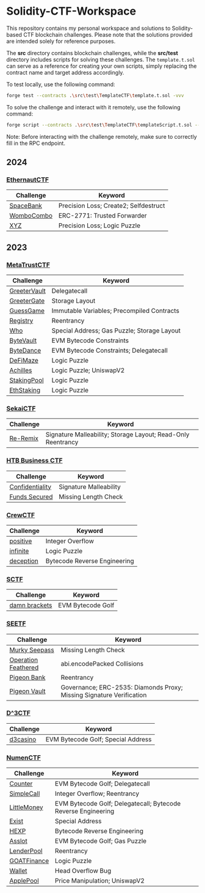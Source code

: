 # Solidity-CTF-Workspace

This repository contains my personal workspace and solutions to Solidity-based CTF blockchain challenges. Please note that the solutions provided are intended solely for reference purposes.

The **src** directory contains blockchain challenges, while the **src/test** directory includes scripts for solving these challenges. The `template.t.sol` can serve as a reference for creating your own scripts, simply replacing the contract name and target address accordingly.

To test locally, use the following command:

```bash
forge test --contracts .\src\test\TemplateCTF\template.t.sol -vvv
```

To solve the challenge and interact with it remotely, use the following command:

```bash
forge script --contracts .\src\test\TemplateCTF\templateScript.t.sol --slow .\src\test\TemplateCTF\templateScript.t.sol --broadcast
```

Note: Before interacting with the challenge remotely, make sure to correctly fill in the RPC endpoint.

## 2024

### [EthernautCTF](src/EthernautCTF_2024/)

| Challenge  | Keyword   |
|--------------------|-------------------|
| [SpaceBank](src/EthernautCTF_2024/SpaceBank/) | Precision Loss; Create2; Selfdestruct  |
| [WomboCombo](src/EthernautCTF_2024/WomboCombo/) | ERC-2771: Trusted Forwarder  |
| [XYZ](src/EthernautCTF_2024/XYZ/) | Precision Loss; Logic Puzzle  |

## 2023

### [MetaTrustCTF](src/MetaTrustCTF_2023/)

| Challenge  | Keyword   |
|--------------------|-------------------|
| [GreeterVault](src/MetaTrustCTF_2023/GreeterVault/) | Delegatecall  |
| [GreeterGate](src/MetaTrustCTF_2023/GreeterGate/) | Storage Layout  |
| [GuessGame](src/MetaTrustCTF_2023/GuessGame/) | Immutable Variables; Precompiled Contracts  |
| [Registry](src/MetaTrustCTF_2023/Registry/) | Reentrancy  |
| [Who](src/MetaTrustCTF_2023/Who) |  Special Address; Gas Puzzle; Storage Layout  |
| [ByteVault](src/MetaTrustCTF_2023/ByteVault/) | EVM Bytecode Constraints  |
| [ByteDance](src/MetaTrustCTF_2023/ByteDance/) | EVM Bytecode Constraints; Delegatecall   |
| [DeFiMaze](src/MetaTrustCTF_2023/DeFiMaze/) | Logic Puzzle   |
| [Achilles](src/MetaTrustCTF_2023/DeFiMaze/) | Logic Puzzle; UniswapV2   |
| [StakingPool](src/MetaTrustCTF_2023/StakingPool/) | Logic Puzzle   |
| [EthStaking](src/MetaTrustCTF_2023//EthStaking/) | Logic Puzzle   |


### [SekaiCTF](src/SekaiCTF_2023/)

| Challenge  | Keyword   |
|--------------------|-------------------|
| [Re-Remix](src/SekaiCTF_2023/ReRemix/) | Signature Malleability; Storage Layout; Read-Only Reentrancy  |

### [HTB Business CTF](src/HTB_BusinessCTF_2023/)

| Challenge  | Keyword   |
|--------------------|-------------------|
| [Confidentiality](src/HTB_BusinessCTF_2023/Confidentiality/) | Signature Malleability  |
| [Funds Secured](src/HTB_BusinessCTF_2023/FundsSecured/) | Missing Length Check  |

### [CrewCTF](src/CrewCTF_2023/)

| Challenge  | Keyword   |
|--------------------|-------------------|
| [positive](src/CrewCTF_2023/Positive/) | Integer Overflow |
| [infinite](src/CrewCTF_2023/Infinite/) | Logic Puzzle |
| [deception](src/CrewCTF_2023/Deception/) | Bytecode Reverse Engineering |

### [SCTF](src/SCTF_2023/)

| Challenge  | Keyword   |
|--------------------|-------------------|
| [damn brackets](src/SCTF_2023/DamnBrackets/) | EVM Bytecode Golf  |

### [SEETF](src/SEETF_2023/)

| Challenge  | Keyword   |
|--------------------|-------------------|
| [Murky Seepass](src/SEETF_2023/MurkySeepass/) | Missing Length Check  |
| [Operation Feathered](src/SEETF_2023/OperationFeathered/) | abi.encodePacked Collisions |
| [Pigeon Bank](src/SEETF_2023/PigeonBank/) | Reentrancy  |
| [Pigeon Vault](src/SEETF_2023/PigeonVault/) | Governance; ERC-2535: Diamonds Proxy; Missing Signature Verification |


### [D^3CTF](src/D3CTF_2023/)

| Challenge  | Keyword   |
|--------------------|-------------------|
| [d3casino](src/D3CTF_2023/d3casino/) |  EVM Bytecode Golf; Special Address  |

### [NumenCTF](src/NumenCTF_2023/)

| Challenge  | Keyword   |
|--------------------|-------------------|
| [Counter](src/NumenCTF_2023/Counter/) |  EVM Bytecode Golf; Delegatecall  |
| [SimpleCall](src/NumenCTF_2023/SimpleCall/) |  Integer Overflow; Reentrancy  |
| [LittleMoney](src/NumenCTF_2023/LittleMoney/) |  EVM Bytecode Golf; Delegatecall; Bytecode Reverse Engineering  |
| [Exist](src/NumenCTF_2023/Exist/) | Special Address |
| [HEXP](src/NumenCTF_2023/HEXP/) | Bytecode Reverse Engineering |
| [Asslot](src/NumenCTF_2023/Asslot/) | EVM Bytecode Golf; Gas Puzzle |
| [LenderPool](src/NumenCTF_2023/LenderPool/) | Reentrancy |
| [GOATFinance](src/NumenCTF_2023/GOATFinance/) | Logic Puzzle |
| [Wallet](src/NumenCTF_2023/Wallet/) | Head Overflow Bug |
| [ApplePool](src/NumenCTF_2023/ApplePool/) | Price Manipulation; UniswapV2 |

